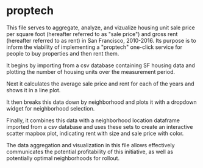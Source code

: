 # proptech

This file serves to aggregate, analyze, and vizualize housing unit sale price per square foot (hereafter referred to as "sale price") and gross rent (hereafter referred to as rent) in San Francisco, 2010-2016. Its purpose is to inform the viability of implementing a "proptech" one-click service for people to buy properties and then rent them.

It begins by importing from a csv database containing SF housing data and plotting the number of housing units over the measurement period.

Next it calculates the average sale price and rent for each of the years and shows it in a line plot.

It then breaks this data down by neighborhood and plots it with a dropdown widget for neighborhood selection.

Finally, it combines this data with a neighborhood location dataframe imported from a csv database and uses these sets to create an interactive scatter mapbox plot, indicating rent with size and sale price with color.

The data aggregation and visualization in this file allows effectively communicates the potential profitability of this initiative, as well as potentially optimal neighborhoods for rollout.
